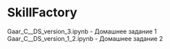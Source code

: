 # SkillFactory
Gaar_С__DS_version_3.ipynb - Домашнее задание 1
Gaar_С__DS_version_1_2.ipynb - Домашнее задание 2 
